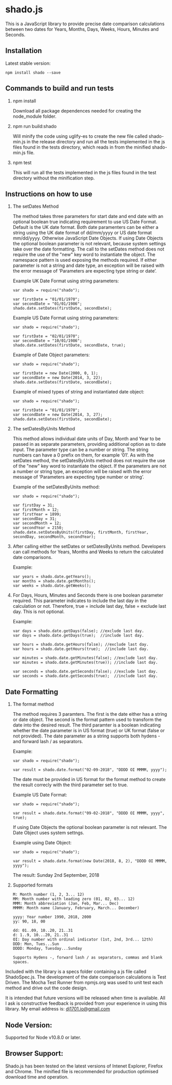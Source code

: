 shado.js
========

This is a JavaScript library to provide precise date comparison calculations between two dates for Years, Months, Days, Weeks, Hours, Minutes and Seconds.

Installation
------------

Latest stable version:

    npm install shado --save

Commands to build and run tests
-------------------------------

1.  npm install

    Download all package dependences needed for creating the node_module folder.

2.  npm run build:shado

    Will minify the code using uglify-es to create the new file called shado-min.js in the release directory and run all the tests implemented in the js files found in the tests directory, which reads in from the minified shado-min.js file.

3.  npm test

    This will run all the tests implemented in the js files found in the test directory without the minification step.

Instructions on how to use
--------------------------

1.  The setDates Method

    The method takes three parameters for start date and end date with an optional boolean true indicating requirement to use US Date Format.  Default is the UK date format.  Both date paramenters can be either a string using the UK date format of dd/mm/yyyy or US date format mm/dd/yyyy.  Otherwise JavaScript Date Objects.  If using Date Objects the optional boolean parameter is not relevant, because system settings take over the date formatting.  The call to the setDates method does not require the use of the "new" key word to instantiate the object.  The namespace pattern is used exposing the methods required.  If either parameter is not a string and date type, an exception will be raised with the error message of ‘Parameters are expecting type string or date’.


    Example UK Date Format using string parameters:

        var shado = require("shado");

        var firstDate = "01/01/1970";
        var secondDate = "01/01/1986";
        shado.date.setDates(firstDate, secondDate);

    Example US Date Format using string parameters:

        var shado = require("shado");

        var firstDate = "02/01/1970";
        var secondDate = "10/01/1986";
        shado.date.setDates(firstDate, secondDate, true);

    Example of Date Object parameters:

        var shado = require("shado");

        var firstDate = new Date(2000, 0, 1);
        var secondDate = new Date(2014, 3, 22);
        shado.date.setDates(firstDate, secondDate);

    Example of mixed types of string and instantiated date object:

        var shado = require("shado");

        var firstDate = "01/01/1970";
        var secondDate = new Date(2014, 3, 27);
        shado.date.setDates(firstDate, secondDate);

2.  The setDatesByUnits Method

    This method allows individual date units of Day, Month and Year to be passed in as separate parameters, providing additional option as to date input.  The parameter type can be a number or string.  The string numbers can have a 0 prefix on them, for example ‘01’.  As with the setDates method, the setDatesByUnits method does not require the use of the "new" key word to instantiate the object.   If the parameters are not a number or string type, an exception will be raised with the error message of ‘Parameters are expecting type number or string’.

    Example of the setDatesByUnits method:

        var shado = require("shado");

        var firstDay = 31;
        var firstMonth = 12;
        var firstYear = 1899;
        var secondDay = 31;
        var secondMonth = 12;
        var secondYear = 2150;
        shado.date.setDatesByUnits(firstDay, firstMonth, firstYear, secondDay, secondMonth, secondYear);

3.  After calling either the setDates or setDatesByUnits method.  Developers can call methods for Years, Months and Weeks to return the calculated date comparisons.       

    Example:

        var years = shado.date.getYears();
        var months = shado.date.getMonths();
        var weeks = shado.date.getWeeks();

4.  For Days, Hours, Minutes and Seconds there is one boolean parameter required.  This parameter indicates to include the last day in the calculation or not.
    Therefore, true = include last day, false = exclude last day.  This is not optional.

    Example:

        var days = shado.date.getDays(false); //exclude last day.
        var days = shado.date.getDays(true);  //include last day.

        var hours = shado.date.getHours(false); //exclude last day.
        var hours = shado.date.getHours(true);  //include last day.

        var minutes = shado.date.getMinutes(false); //exclude last day.
        var minutes = shado.date.getMinutes(true)); //include last day.

        var seconds = shado.date.getSeconds(false); //exclude last day.
        var seconds = shado.date.getSeconds(true);  //include last day.

Date Formatting
---------------

1.  The format method

    The method requires 3 paramters.  The first is the date either has a string or date object.  The second is the format pattern used to transform the date into the desired result.  The third paramter is a boolean indicating whether the date parameter is in US format (true) or UK format (false or not provided).  The date parameter as a string supports both hydens - and forward lash / as separators.

    Example:

        var shado = require("shado");

        var result = shado.date.format("02-09-2018", "DDDD OI MMMM, yyyy");

    The date must be provided in US format for the format method to create the result correcly with the third parameter set to true.

    Example US Date Format:

        var shado = require("shado");

        var result = shado.date.format("09-02-2018", "DDDD OI MMMM, yyyy", true);

    If using Date Objects the optional boolean parameter is not relevant.  The Date Object uses system settngs.
    
    Example using Date Object:

        var shado = require("shado");

        var result = shado.date.format(new Date(2018, 8, 2), "DDDD OI MMMM, yyyy");

    The result: Sunday 2nd September, 2018

2.  Supported formats

        M: Month number (1, 2, 3... 12)
        MM: Month number with leading zero (01, 02, 03... 12)
        MMM: Month abbreviation (Jan, Feb, Mar... Dec)
        MMMM: Month name (January, February, March... December)

        yyyy: Year number 1990, 2018, 2000
        yy: 90, 18, 00

        dd: 01..09, 10..20, 21..31
        d: 1..9, 10...20, 21..31
        OI: Day number with ordinal indicator (1st, 2nd, 3rd... 12th)
        DDD: Mon, Tues...Sun
        DDDD: Monday, Tuesday...Sunday

        Supports Hydens -, forward lash / as separators, commas and blank spaces.

Included with the library is a specs folder containing a js file called ShadoSpec.js.  The development of the date comparison calculations is Test Driven.
The Mocha Test Runner from npmjs.org was used to unit test each method and drive out the code design.

It is intended that future versions will be released when time is available.  All I ask is constructive feedback is provided from your experience in using this library.  My email address is: dj1701.io@gmail.com

Node Version:
-------------

Supported for Node v10.8.0 or later.

Browser Support:
----------------

Shado.js has been tested on the latest versions of Intenet Explorer, Firefox and Chrome. The minified file is recommended for production optimised download time and operation.